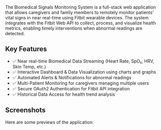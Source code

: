 The Biomedical Signals Monitoring System is a full-stack web application that allows caregivers and family members to remotely monitor patients' vital signs in near real-time using Fitbit wearable devices. The system integrates with the Fitbit Web API to collect, process, and visualize health metrics, enabling timely interventions when abnormal readings are detected.

## Key Features
- ✅ Near real-time Biomedical Data Streaming (Heart Rate, SpO₂, HRV, Skin Temp, etc.) 
- ✅ Interactive Dashboard & Data Visualization using charts and graphs
- ✅ Automated Alerts & Notifications for abnormal readings
- ✅ Multi-Patient Monitoring for caregivers managing multiple users
- ✅ Secure OAuth2 Authentication for Fitbit API integration
- ✅ Historical Data Access for health trend analysis

## Screenshots
Here are some previews of the application:




